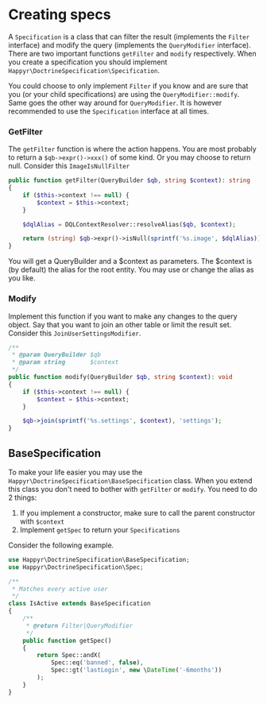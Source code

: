 # Creating specs

A `Specification` is a class that can filter the result (implements the `Filter` interface) and modify the query
(implements the `QueryModifier` interface). There are two important functions `getFilter` and `modify` respectively.
When you create a specification you should implement `Happyr\DoctrineSpecification\Specification`.

You could choose to only implement `Filter` if you know and are sure that you (or your child
specifications) are using the `QueryModifier::modify`. Same goes the other way around for `QueryModifier`. It is
however recommended to use the `Specification` interface at all times.

### GetFilter

The `getFilter` function is where the action happens. You are most probably to return a `$qb->expr()->xxx()` of some kind. Or you may
choose to return null. Consider this `ImageIsNullFilter`

```php
public function getFilter(QueryBuilder $qb, string $context): string
{
    if ($this->context !== null) {
        $context = $this->context;
    }

    $dqlAlias = DQLContextResolver::resolveAlias($qb, $context);

    return (string) $qb->expr()->isNull(sprintf('%s.image', $dqlAlias));
}
```

You will get a QueryBuilder and a $context as parameters. The $context is (by default) the alias for the root entity.
You may use or change the alias as you like.


### Modify

Implement this function if you want to make any changes to the query object. Say that you want to join an other table
or limit the result set. Consider this `JoinUserSettingsModifier`.

```php
/**
 * @param QueryBuilder $qb
 * @param string       $context
 */
public function modify(QueryBuilder $qb, string $context): void
{
    if ($this->context !== null) {
        $context = $this->context;
    }

    $qb->join(sprintf('%s.settings', $context), 'settings');
}

```


## BaseSpecification

To make your life easier you may use the `Happyr\DoctrineSpecification\BaseSpecification` class. When you extend
this class you don't need to bother with `getFilter` or `modify`. You need to do 2 things:

1. If you implement a constructor, make sure to call the parent constructor with `$context`
2. Implement `getSpec` to return your `Specifications`

Consider the following example.

```php
use Happyr\DoctrineSpecification\BaseSpecification;
use Happyr\DoctrineSpecification\Spec;

/**
 * Matches every active user
 */
class IsActive extends BaseSpecification
{
    /**
     * @return Filter|QueryModifier
     */
    public function getSpec()
    {
        return Spec::andX(
            Spec::eq('banned', false),
            Spec::gt('lastLogin', new \DateTime('-6months'))
        );
    }
}
```
